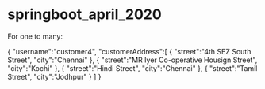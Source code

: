 # springboot_april_2020

For one to many:

{
	"username":"customer4",
	"customerAddress":[
			{
				"street":"4th SEZ South Street",
				"city":"Chennai"
			},
			{
				"street":"MR Iyer Co-operative Housign Street",
				"city":"Kochi"
			},
			{
				"street":"Hindi Street",
				"city":"Chennai"
			},
			{
				"street":"Tamil Street",
				"city":"Jodhpur"
			}
		]
}
